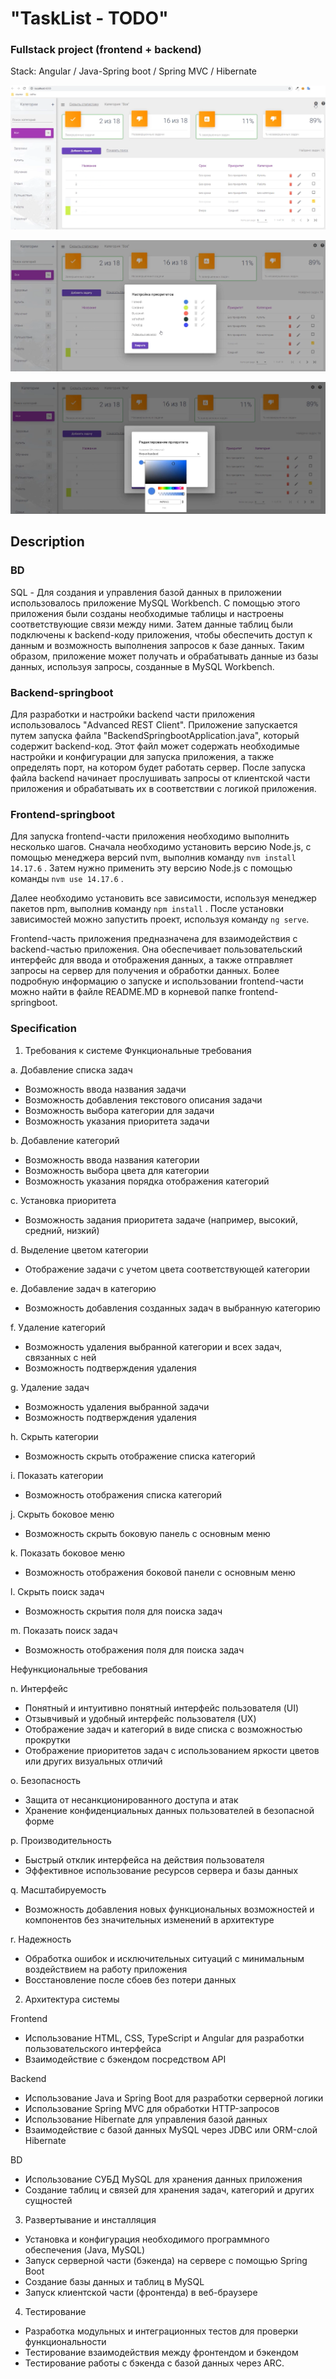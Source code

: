 # "TaskList - TODO"
### Fullstack project (frontend + backend)

Stack: Angular / Java-Spring boot / Spring MVC / Hibernate

![alt text](https://github.com/AlgosStile/TaskList_Spring_boot/blob/main/img/tasklist.png "Screenshot 1")


![alt text](https://github.com/AlgosStile/TaskList_Spring_boot/blob/main/img/tasklist2.png "Screenshot 2")


![alt text](https://github.com/AlgosStile/TaskList_Spring_boot/blob/main/img/tasklist3.png "Screenshot 3")


## Description

### BD

SQL - Для создания и управления базой данных в приложении
использовалось приложение MySQL Workbench. С помощью этого приложения
были созданы необходимые таблицы и настроены соответствующие связи между ними. 
Затем данные таблиц были подключены к backend-коду приложения, 
чтобы обеспечить доступ к данным и возможность выполнения запросов к базе данных. 
Таким образом, приложение может получать и обрабатывать данные из базы данных, 
используя запросы, созданные в MySQL Workbench.


### Backend-springboot
Для разработки и настройки backend части приложения использовалось "Advanced REST Client".
Приложение запускается путем запуска файла "BackendSpringbootApplication.java", 
который содержит backend-код. Этот файл может содержать необходимые настройки и конфигурации 
для запуска приложения, а также определять порт, на котором будет работать сервер. 
После запуска файла backend начинает прослушивать запросы от клиентской части приложения 
и обрабатывать их в соответствии с логикой приложения. 


### Frontend-springboot
Для запуска frontend-части приложения необходимо выполнить несколько шагов. 
Сначала необходимо установить версию Node.js, с помощью менеджера версий nvm, выполнив команду `nvm install 14.17.6` . 
Затем нужно применить эту версию Node.js с помощью команды `nvm use 14.17.6` .

Далее необходимо установить все зависимости, используя менеджер пакетов npm, выполнив команду `npm install` . 
После установки зависимостей можно запустить проект, используя команду `ng serve`.

Frontend-часть приложения предназначена для взаимодействия с backend-частью приложения. 
Она обеспечивает пользовательский интерфейс для ввода и отображения данных, а также отправляет запросы на сервер 
для получения и обработки данных. Более подробную информацию о запуске и использовании frontend-части 
можно найти в файле README.MD в корневой папке frontend-springboot.

### Specification
1. Требования к системе
Функциональные требования

a. Добавление списка задач
* Возможность ввода названия задачи
* Возможность добавления текстового описания задачи
* Возможность выбора категории для задачи
* Возможность указания приоритета задачи

b. Добавление категорий
* Возможность ввода названия категории
* Возможность выбора цвета для категории
* Возможность указания порядка отображения категорий

c. Установка приоритета
* Возможность задания приоритета задаче (например, высокий, средний, низкий)

d. Выделение цветом категории
* Отображение задачи с учетом цвета соответствующей категории

e. Добавление задач в категорию
* Возможность добавления созданных задач в выбранную категорию

f. Удаление категорий
* Возможность удаления выбранной категории и всех задач, связанных с ней
* Возможность подтверждения удаления

g. Удаление задач
* Возможность удаления выбранной задачи
* Возможность подтверждения удаления

h. Скрыть категории
* Возможность скрыть отображение списка категорий

i. Показать категории
* Возможность отображения списка категорий

j.	Скрыть боковое меню
* Возможность скрыть боковую панель с основным меню

k. Показать боковое меню
* Возможность отображения боковой панели с основным меню

l. Скрыть поиск задач
* Возможность скрытия поля для поиска задач

m. Показать поиск задач
* Возможность отображения поля для поиска задач

Нефункциональные требования

n. Интерфейс
* Понятный и интуитивно понятный интерфейс пользователя (UI)
* Отзывчивый и удобный интерфейс пользователя (UX)
* Отображение задач и категорий в виде списка с возможностью прокрутки
* Отображение приоритетов задач с использованием яркости цветов или других визуальных отличий

o. Безопасность
* Защита от несанкционированного доступа и атак
* Хранение конфиденциальных данных пользователей в безопасной форме

p. Производительность
*	Быстрый отклик интерфейса на действия пользователя
* Эффективное использование ресурсов сервера и базы данных

q. Масштабируемость
* Возможность добавления новых функциональных возможностей и компонентов без значительных изменений в архитектуре

r. Надежность
* Обработка ошибок и исключительных ситуаций с минимальным воздействием на работу приложения
* Восстановление после сбоев без потери данных

2. Архитектура системы

 Frontend
* Использование HTML, CSS, TypeScript и Angular для разработки пользовательского интерфейса
* Взаимодействие с бэкендом посредством API

 Backend
* Использование Java и Spring Boot для разработки серверной логики
* Использование Spring MVC для обработки HTTP-запросов
* Использование Hibernate для управления базой данных
* Взаимодействие с базой данных MySQL через JDBC или ORM-слой Hibernate

 BD
* Использование СУБД MySQL для хранения данных приложения
* Создание таблиц и связей для хранения задач, категорий и других сущностей

3. Развертывание и инсталляция
* Установка и конфигурация необходимого программного обеспечения (Java, MySQL)
* Запуск серверной части (бэкенда) на сервере с помощью Spring Boot
* Создание базы данных и таблиц в MySQL
* Запуск клиентской части (фронтенда) в веб-браузере

4. Тестирование
* Разработка модульных и интеграционных тестов для проверки функциональности
* Тестирование взаимодействия между фронтендом и бэкендом
* Тестирование работы с бэкенда с базой данных через ARC.






